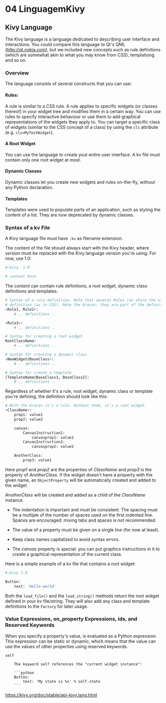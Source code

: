 # 04 LinguagemKivy

## Kivy Language

The Kivy language is a language dedicated to describing user interface and interactions. You could compare this language to Qt's QML (http://qt.nokia.com), but we included new concepts such as rule definitions (which are somewhat akin to what you may know from CSS), templationg and so on.

### Overview

The language consists of several constructs that you can use:

#### Rules:

A rule is similar to a CSS rule. A rule applies to specific widgets (or classes thereof) in your widget tree and modifies them in a certain way. You can use rules to specify interactive behaviour or use them to add graphical representations of the widgets they apply to. You can target a specific class of widgets (similar to the CSS concept of a class) by using the `cls` attribute (e.g. `cls=MyTestWidget`).

#### A Root Widget

You can use the language to create yout entire user interface. A kv file must contain only one root widget at most.

#### Dynamic Classes

Dynamic classes let you create new widgets and rules on-the-fly, without any Python declaration.

#### Templates

Templates were used to populate parts of an application, such as styling the content of a list. They are now deprecated by dynamic classes.

### Syntax of a kv File

A Kivy language file must have `.kv` as filename extension.

The content of the file should always start with the Kivy header, where *version* must be replaced with the Kivy language version you're using. For now, use 1.0:

```python
#:kivy `1.0`

# content here
```

The *content* can contain rule definitions, a root widget, dynamic class definitions and templates:

```python
# Syntax of a rule definition. Note that several Rules can share the same
# definition (as in CSS). Note the braces: they are part of the definition.
<Rule1, Rule2>:
	# .. definitions ..

<Rule3>:
	# .. definitions ..

# Syntax for creating a root widget
RootClassName:
	# .. definitions ..

# Syntax for creating a dynamic class
<NewWidget@BaseClass>:
	# .. definitions ..

# Syntax for create a template
[TemplateName@BaseClass1, BaseClass2]:
	# .. definitions ..
```

Regardless of whether it's a rule, root widget, dynamic class or template you're defining, the definition should look like this:

```python
# With the braces it's a rule. Without them, it's a root widget.
<ClassName>:
	prop1: value1
	prop2: value2

	canvas:
		CanvasInstruction1:
			canvasprop1: value1
		CanvasInstruction2:
			canvasprop2: value2

	AnotherClass:
		prop3: value1
```

Here *prop1* and *prop2* are the properties of *ClassName* and *prop3* is the property of *AnotherClass*. If the widget doesn't have a property with the given name, an `ObjectProperty` will be automatically created and added to the widget.

*AnotherClass* will be created and added as a child of the *ClassName* instance.

- The indentation is important and must be consistent. The spacing must be a multiple of the number of spaces used on the first indented line. Spaces are encouraged: mixing tabs and spaces is not recommended.

- The value of a property must be given on a single line (for now at least).

- Keep class names capitalized to avoid syntax errors.

- The *canvas* property is special: you can put graphics instructions in it to create a graphical representation of the current class.

Here is a simple example of a kv file that contains a root widget:

```python
#:kivy 1.0

Button:
	text: 'Hello world'
```

Both the `load_file()` and the `load_string()` methods return the root widget defined in your kv file/string. They will also add any class and template definitions to the `Factory` for later usage.

### Value Expressions, on_property Expressions, ids, and Reserved Keywords

When you specify a property's value, is evaluated as a Python expression. This expression can be static or dynamic, which means that the value can use the values of other properties using reserved keywords.

	self

		The keyword self references the "current widget instance":

		```python
		Button:
			text: 'My state is %s' % self.state
		```

https://kivy.org/doc/stable/api-kivy.lang.html
